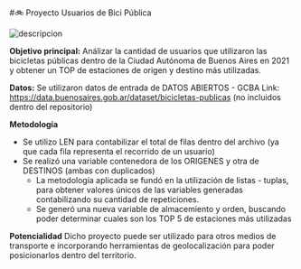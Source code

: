 #:bike: Proyecto Usuarios de Bici Pública
 
![descripcion](https://www.buenosaires.gob.ar/sites/gcaba/files/styles/interna_noticia/public/field/image/200_km_red_de_ciclovias_y_bicisendas_caba_2_1.jpg?itok=dwlD2rwy)

**Objetivo principal:** 
Análizar la cantidad de usuarios que utilizaron las bicicletas públicas dentro de la Ciudad Autónoma de Buenos Aires en 2021 y obtener un TOP de estaciones de origen y destino más utilizadas.

**Datos:**
Se utilizaron datos de entrada de DATOS ABIERTOS -  GCBA Link: https://data.buenosaires.gob.ar/dataset/bicicletas-publicas (no incluidos dentro del repositorio)

**Metodología**
- Se utilizo LEN para contabilizar el total de filas dentro del archivo (ya que cada fila representa el recorrido de un usuario)
- Se realizó una variable contenedora de los ORIGENES y otra de DESTINOS (ambas con duplicados)
  - La metodología aplicada se fundó en la utilización de listas - tuplas, para obtener valores únicos de las variables generadas contabilizando su cantidad de repeticiones.
  - Se generó una nueva variable de almacemiento y orden, buscando poder determinar cuales son los TOP 5 de estaciones más utilizadas
 
**Potencialidad**
Dicho proyecto puede ser utilizado para otros medios de transporte e incorporando herramientas de geolocalización para poder posicionarlos dentro del territorio.
